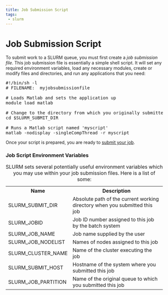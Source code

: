 ```yaml
---
title: Job Submission Script
tags:
 - slurm
---
```


# Job Submission Script

To submit work to a SLURM queue, you must first create a <em>job submission file</em>.  This job submission file is essentially a simple shell script.  It will set any required environment variables, load any necessary modules, create or modify files and directories, and run any applications that you need:

<pre>
#!/bin/sh -l
# FILENAME:  myjobsubmissionfile

# Loads Matlab and sets the application up
module load matlab

# Change to the directory from which you originally submitted this job.
cd $SLURM_SUBMIT_DIR

# Runs a Matlab script named 'myscript'
matlab -nodisplay -singleCompThread -r myscript
</pre> 

Once your script is prepared, you are ready to [submit your job](../submit).

### Job Script Environment Variables


<div class="inrows-wide">
<table class="inrows-wide">
<caption>SLURM sets several potentially useful environment variables which you may use within your job submission files.  Here is a list of some:</caption>
 <tr>
 <th scope="col">Name</th>
 <th scope="col">Description</th>
 </tr>
 <tr>
 <td>SLURM_SUBMIT_DIR</td>
 <td>Absolute path of the current working directory when you submitted this job</td>
 </tr>
 <tr>
 <td>SLURM_JOBID</td>
 <td>Job ID number assigned to this job by the batch system</td>
 </tr>
 <tr>
 <td>SLURM_JOB_NAME</td>
 <td>Job name supplied by the user</td>
 </tr>
 <tr>
 <td>SLURM_JOB_NODELIST</td>
 <td>Names of nodes assigned to this job</td>
 </tr>
 <tr>
 <td>SLURM_CLUSTER_NAME</td>
 <td>Name of the cluster executing the job</td>
 </tr>
 <tr> 
 <td>SLURM_SUBMIT_HOST</td>
 <td>Hostname of the system where you submitted this job</td>
 </tr>
 <tr>
 <td>SLURM_JOB_PARTITION</td>
 <td>Name of the original queue to which you submitted this job</td>
 </tr>
</table>
</div>
